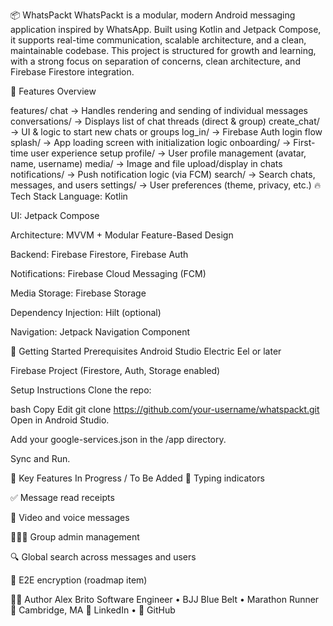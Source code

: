 📦 WhatsPackt
WhatsPackt is a modular, modern Android messaging application inspired by WhatsApp. Built using Kotlin and Jetpack Compose, it supports real-time communication, scalable architecture, and a clean, maintainable codebase. This project is structured for growth and learning, with a strong focus on separation of concerns, clean architecture, and Firebase Firestore integration.

🧱 Features Overview

features/
chat          → Handles rendering and sending of individual messages
conversations/  → Displays list of chat threads (direct & group)
create_chat/    → UI & logic to start new chats or groups
log_in/         → Firebase Auth login flow
splash/         → App loading screen with initialization logic
onboarding/     → First-time user experience setup
profile/        → User profile management (avatar, name, username)
media/          → Image and file upload/display in chats
notifications/  → Push notification logic (via FCM)
search/         → Search chats, messages, and users
settings/       → User preferences (theme, privacy, etc.)
🔥 Tech Stack
Language: Kotlin

UI: Jetpack Compose

Architecture: MVVM + Modular Feature-Based Design

Backend: Firebase Firestore, Firebase Auth

Notifications: Firebase Cloud Messaging (FCM)

Media Storage: Firebase Storage

Dependency Injection: Hilt (optional)

Navigation: Jetpack Navigation Component


🚀 Getting Started
Prerequisites
Android Studio Electric Eel or later

Firebase Project (Firestore, Auth, Storage enabled)

Setup Instructions
Clone the repo:

bash
Copy
Edit
git clone https://github.com/your-username/whatspackt.git
Open in Android Studio.

Add your google-services.json in the /app directory.

Sync and Run.

🧪 Key Features In Progress / To Be Added
🧵 Typing indicators

✅ Message read receipts

🎥 Video and voice messages

🧑‍🤝‍🧑 Group admin management

🔍 Global search across messages and users

🔐 E2E encryption (roadmap item)

🧑‍💻 Author
Alex Brito
Software Engineer • BJJ Blue Belt • Marathon Runner
📍 Cambridge, MA
💼 LinkedIn • 💬 GitHub
